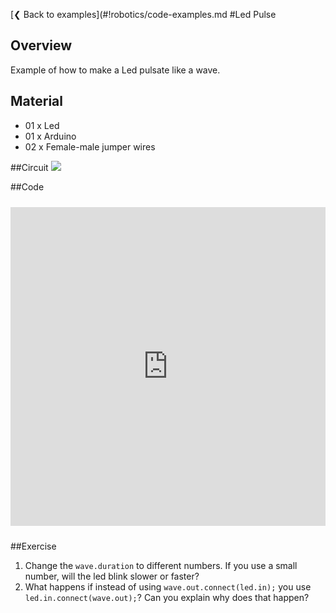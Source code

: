 [❮ Back to examples](#!robotics/code-examples.md
#Led Pulse

## Overview
Example of how to make a Led pulsate like a wave.

## Material
* 01 x Led
* 01 x Arduino
* 02 x Female-male jumper wires

##Circuit
![](https://cloud.githubusercontent.com/assets/122277/4789537/5596f712-5dc6-11e4-99d4-4acc53c9ebe8.png)

##Code
<iframe style="height: 510px; width: 100%; margin: 10px 0 10px;" allowTransparency="true" src="https://codebender.cc/embed/sketch:55963" frameborder="0"></iframe>

##Exercise
1. Change the ````wave.duration```` to different numbers. If you use a small number, will the led blink slower or faster?
2. What happens if instead of using ```wave.out.connect(led.in);``` you use ```led.in.connect(wave.out);```? Can you explain why does that happen?
